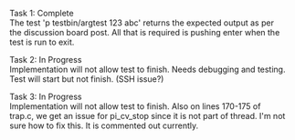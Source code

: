 Task 1: Complete  
The test 'p testbin/argtest 123 abc' returns the expected output as per  
the discussion board post. All that is required is pushing enter when the  
test is run to exit.  
  
Task 2: In Progress  
Implementation will not allow test to finish. Needs debugging and testing.  
Test will start but not finish. (SSH issue?)

Task 3: In Progress  
Implementation will not allow test to finish. Also on lines 170-175 of  
trap.c, we get an issue for pi_cv_stop since it is not part of thread. I'm not  
sure how to fix this. It is commented out currently.
